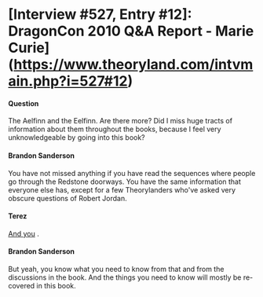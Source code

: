 # [Interview #527, Entry #12]: DragonCon 2010 Q&A Report - Marie Curie](https://www.theoryland.com/intvmain.php?i=527#12)

#### Question

The Aelfinn and the Eelfinn. Are there more? Did I miss huge tracts of information about them throughout the books, because I feel very unknowledgeable by going into this book?

#### Brandon Sanderson

You have not missed anything if you have read the sequences where people go through the Redstone doorways. You have the same information that everyone else has, except for a few Theorylanders who've asked very obscure questions of Robert Jordan.

#### Terez

[And you](http://www.theoryland.com/intvmain.php?i=482#16)
.

#### Brandon Sanderson

But yeah, you know what you need to know from that and from the discussions in the book. And the things you need to know will mostly be re-covered in this book.

